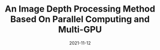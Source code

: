 ---
title: "An Image Depth Processing Method Based On Parallel Computing and Multi-GPU"
collection: publications
pub_type: major_publication
teaser: 'image-alignment-150x150.jpg'
date: 2021-11-12
venue: "2021 2nd International Conference on Smart Electronics and Communication"
paperurl: '/files/ICOSEC2021.pdf'
authors: '<b>Chuting Yu</b>, Minglun Cai '
---